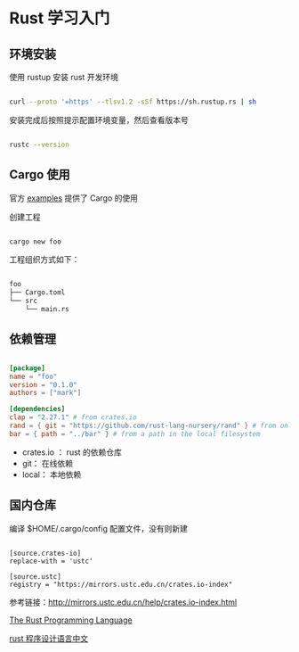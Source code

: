 # Rust 学习入门

## 环境安装

使用 rustup 安装 rust 开发环境

```bash

curl --proto '=https' --tlsv1.2 -sSf https://sh.rustup.rs | sh

```

安装完成后按照提示配置环境变量，然后查看版本号

```bash

rustc --version

```

## Cargo 使用

官方 [examples](https://doc.rust-lang.org/stable/rust-by-example/index.html) 提供了 Cargo 的使用

创建工程

```bash

cargo new foo

```

工程组织方式如下：

```bash

foo
├── Cargo.toml
└── src
    └── main.rs

```

## 依赖管理

```toml

[package]
name = "foo"
version = "0.1.0"
authors = ["mark"]

[dependencies]
clap = "2.27.1" # from crates.io
rand = { git = "https://github.com/rust-lang-nursery/rand" } # from online repo
bar = { path = "../bar" } # from a path in the local filesystem

```

- crates.io ： rust 的依赖仓库
- git： 在线依赖
- local： 本地依赖

## 国内仓库

编译 $HOME/.cargo/config 配置文件，没有则新建

```config

[source.crates-io]
replace-with = 'ustc'

[source.ustc]
registry = "https://mirrors.ustc.edu.cn/crates.io-index"

```

参考链接：http://mirrors.ustc.edu.cn/help/crates.io-index.html

[The Rust Programming Language](https://doc.rust-lang.org/book/title-page.html)

[rust 程序设计语言中文](https://kaisery.github.io/trpl-zh-cn/title-page.html)
